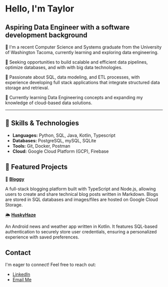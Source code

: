 # Hello, I'm Taylor

## Aspiring Data Engineer with a software development background


🚀 I'm a recent Computer Science and Systems graduate from the University of Washington Tacoma, currently learning and exploring data engineering.

🎯 Seeking opportunities to build scalable and efficient data pipelines, optimize databases, and with with big data technologies.

💾 Passionate about SQL, data modeling, and ETL processes, with experience developing full stack applications that integrate structured data storage and retrieval.

🐍 Currently learning Data Engineering concepts and expanding my knowledge of cloud-based data solutions.

---  
## 🔧 Skills & Technologies

*   **Languages:** Python, SQL, Java, Kotlin, Typescript
*   **Databases:** PostgreSQL, mySQL, SQLite
*   **Tools:** Git, Docker, Postman
*   **Cloud:** Google Cloud Platform (GCP), Firebase

## 📌 Featured Projects

📝 **[Bloggy](https://github.com/TaylorMerwin/bloggy)**

A full-stack blogging platform built with TypeScript and Node.js, allowing users to create and share technical blog posts written in Markdown. Blogs are stored in SQL databases and images/files are hosted on Google Cloud Storage.

🌦 **[HuskyHaze](https://github.com/TaylorMerwin/HuskyHaze)**

An Android news and weather app written in Kotlin. It features SQL-based authentication to securely store user credentials, ensuring a personalized experience with saved preferences.

## Contact

  I'm eager to connect! Feel free to reach out:
  *  [LinkedIn](https://www.linkedin.com/in/taylorrmerwin/)
  *  [Email Me](mailto:taylor.merwin@gmail.com)

